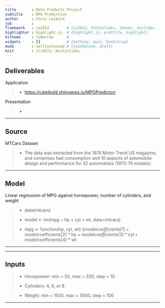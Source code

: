 ```yaml
---
title       : Data Products Project
subtitle    : MPG Prediction
author      : Chris Leibold
job         : 
framework   : io2012        # {io2012, html5slides, shower, dzslides, ...}
highlighter : highlight.js  # {highlight.js, prettify, highlight}
hitheme     : tomorrow      # 
widgets     : []            # {mathjax, quiz, bootstrap}
mode        : selfcontained # {standalone, draft}
knit        : slidify::knit2slides
---
```



## Deliverables

Application

> * https://caleibold.shinyapps.io/MPGPredictor/

Presentation

> * 

---

## Source

MTCars Dataset

> * The data was extracted from the 1974 Motor Trend US magazine, and comprises fuel consumption and 10 aspects of automobile design and performance for 32 automobiles (1973-74 models).

---

## Model

Linear regression of MPG against horsepower, number of cylinders, and weight

> * data(mtcars)

> * model <- lm(mpg ~ hp + cyl + wt, data=mtcars)

> * mpg <- function(hp, cyl, wt) {model$coefficients[1] + model$coefficients[2] * hp + 
    model$coefficients[3] * cyl + model$coefficients[4] * wt
    
---

---

## Inputs

> * Horsepower: min = 50, max = 330, step = 10

> * Cylinders: 4, 6, or 8

> * Weight: min = 1500, max = 5500, step = 100

---










